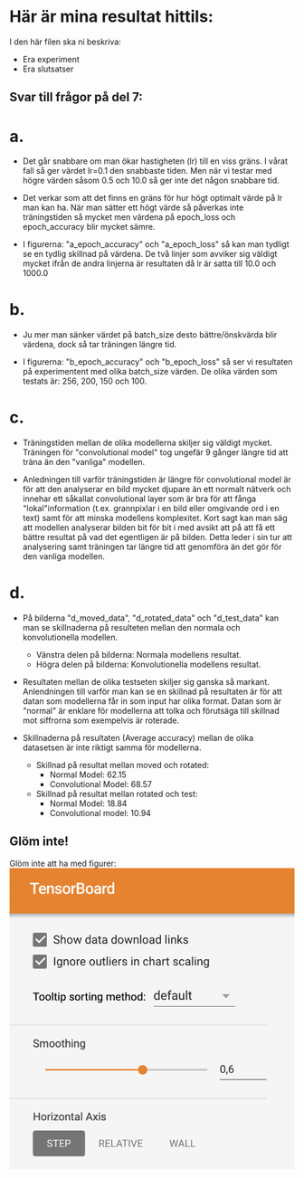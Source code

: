 # Här är mina resultat hittils:

I den här filen ska ni beskriva:
- Era experiment
- Era slutsatser

## Svar till frågor på del 7:
# a.
- Det går snabbare om man ökar hastigheten (lr) till en viss gräns. I vårat fall så ger värdet lr=0.1 den snabbaste tiden. Men när vi testar med högre värden såsom 0.5 och 10.0 så    ger inte det någon snabbare tid. 

- Det verkar som att det finns en gräns för hur högt optimalt värde på lr man kan ha. När man sätter ett högt värde så påverkas inte träningstiden så mycket men värdena på epoch_loss  och epoch_accuracy blir mycket sämre.

-  I figurerna: "a_epoch_accuracy" och "a_epoch_loss" så kan man tydligt se en tydlig skillnad på värdena. De två linjer som avviker sig väldigt mycket ifrån de andra linjerna är resultaten då lr är satta till 10.0 och 1000.0


# b. 
- Ju mer man sänker värdet på batch_size desto bättre/önskvärda blir värdena, dock så tar träningen längre tid.

- I figurerna: "b_epoch_accuracy" och "b_epoch_loss" så ser vi resultaten på experimentent med olika batch_size värden. De olika värden som testats är: 256, 200, 150 och 100.


# c.
- Träningstiden mellan de olika modellerna skiljer sig väldigt mycket. Träningen för "convolutional model" tog ungefär 9 gånger längre tid att träna än den "vanliga" modellen.

- Anledningen till varför träningstiden är längre för convolutional model är för att den analyserar en bild mycket djupare än ett normalt nätverk och innehar ett såkallat convolutional layer som är bra för att fånga "lokal"information (t.ex. grannpixlar i en bild eller omgivande ord i en text) samt för att minska modellens komplexitet. Kort sagt kan man säg att modellen analyserar bilden bit för bit i med avsikt att på att få ett bättre resultat på vad det egentligen är på bilden. Detta leder i sin tur att analysering samt träningen tar längre tid att genomföra än det gör för den vanliga modellen.


# d.
- På bilderna "d_moved_data", "d_rotated_data" och "d_test_data" kan man se skillnaderna på resulteten mellan den normala och konvolutionella modellen.
    - Vänstra delen på bilderna: Normala modellens resultat.
    - Högra delen på bilderna: Konvolutionella modellens resultat.

- Resultaten mellan de olika testseten skiljer sig ganska så markant. Anlendningen till varför man kan se en skillnad på resultaten är för att datan som modellerna får in som input har olika format. Datan som är "normal" är enklare för modellerna att tolka och förutsäga till skillnad mot siffrorna som exempelvis är roterade.

- Skillnaderna på resultaten (Average accuracy) mellan de olika datasetsen är inte riktigt samma för modellerna.
    - Skillnad på resultat mellan moved och rotated:
        - Normal Model: 62.15
        - Convolutional Model: 68.57
    - Skillnad på resultat mellan rotated och test:
        - Normal Model: 18.84
        - Convolutional model: 10.94

## Glöm inte!
Glöm inte att ha med figurer:
![TensorBoard download](fig/TensorBoardDownload.png "Glöm inte att kryssa i 'Show data download links' så att ni kan ladda ner era filer.")
